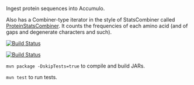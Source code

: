 Ingest protein sequences into Accumulo.

Also has a Combiner-type iterator in the style of StatsCombiner called [ProteinStatsCombiner](src/main/java/edu/stevens/ProteinStatsCombiner.java). It counts the frequencies of each amino acid (and of gaps and degenerate characters and such).

[![Build Status](https://travis-ci.org/Stevens-GraphGroup/HBaaS-Ingester.svg)](https://travis-ci.org/Stevens-GraphGroup/HBaaS-Ingester)

[![Build Status](https://api.shippable.com/projects/547518e9d46935d5fbbe9951/badge?branchName=master)](https://app.shippable.com/projects/547518e9d46935d5fbbe9951/builds/latest)

`mvn package -DskipTests=true` to compile and build JARs.

`mvn test` to run tests.

